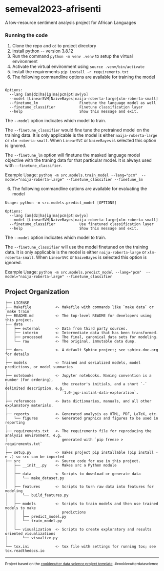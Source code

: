 # semeval2023-afrisenti
A low-resource sentiment analysis project for African Languages

### Running the code
1. Clone the repo and `cd` to project directory
2. Install python -- version 3.8.12
2. Run the command `python -m venv .venv` to setup the virtual environment
3. Activate the virtual environment using `source .venv/bin/activate` 
4. Install the requirements `pip install -r requirements.txt`
5. The following commandline options are available for training the model
```Usage: python -m src.models.train_model [OPTIONS]

Options:
  --lang [am|dz|ha|ig|ma|pcm|pt|sw|yo]
  --model [LinearSVM|NaiveBayes|naija-roberta-large|xlm-roberta-small]
  --finetune_lm                   Finetune the language model as well
  --finetune_classifier           Finetune classification layer
  --help                          Show this message and exit.
  ```
The `--model` option indicates which model to train.

The `--finetune_classifier` would fine tune the pretrained model on the training data. It is only applicable is the model is either `naija-roberta-large` or `xlm-roberta-small`. When `LinearSVC` or `NaiveBayes` is selected this option is ignored.

The `--finetune_lm` option will finetune the masked language model objective with the traning data for that particular model. It is always used with `--finetune_classifier`.

Example Usage: `python -m src.models.train_model --lang="pcm"  --model="naija-roberta-large" --finetune_classifier --finetune_lm`

  6. The following commandline options are available for evaluating the model

```
Usage: python -m src.models.predict_model [OPTIONS]

Options:
  --lang [am|dz|ha|ig|ma|pcm|pt|sw|yo]
  --model [LinearSVM|NaiveBayes|naija-roberta-large|xlm-roberta-small]
  --finetune_classifier           Use finetuned classification layer
  --help                          Show this message and exit.
```

The `--model` option indicates which model to train.

The `--finetune_classifier` will use the model finetuned on the training data. It is only applicable is the model is either `naija-roberta-large` or `xlm-roberta-small`. When `LinearSVC` or `NaiveBayes` is selected this option is ignored.

Example Usage: `python -m src.models.predict_model --lang="pcm"  --model="naija-roberta-large" --finetune_classifier`

Project Organization
------------

    ├── LICENSE
    ├── Makefile           <- Makefile with commands like `make data` or `make train`
    ├── README.md          <- The top-level README for developers using this project.
    ├── data
    │   ├── external       <- Data from third party sources.
    │   ├── interim        <- Intermediate data that has been transformed.
    │   ├── processed      <- The final, canonical data sets for modeling.
    │   └── raw            <- The original, immutable data dump.
    │
    ├── docs               <- A default Sphinx project; see sphinx-doc.org for details
    │
    ├── models             <- Trained and serialized models, model predictions, or model summaries
    │
    ├── notebooks          <- Jupyter notebooks. Naming convention is a number (for ordering),
    │                         the creator's initials, and a short `-` delimited description, e.g.
    │                         `1.0-jqp-initial-data-exploration`.
    │
    ├── references         <- Data dictionaries, manuals, and all other explanatory materials.
    │
    ├── reports            <- Generated analysis as HTML, PDF, LaTeX, etc.
    │   └── figures        <- Generated graphics and figures to be used in reporting
    │
    ├── requirements.txt   <- The requirements file for reproducing the analysis environment, e.g.
    │                         generated with `pip freeze > requirements.txt`
    │
    ├── setup.py           <- makes project pip installable (pip install -e .) so src can be imported
    ├── src                <- Source code for use in this project.
    │   ├── __init__.py    <- Makes src a Python module
    │   │
    │   ├── data           <- Scripts to download or generate data
    │   │   └── make_dataset.py
    │   │
    │   ├── features       <- Scripts to turn raw data into features for modeling
    │   │   └── build_features.py
    │   │
    │   ├── models         <- Scripts to train models and then use trained models to make
    │   │   │                 predictions
    │   │   ├── predict_model.py
    │   │   └── train_model.py
    │   │
    │   └── visualization  <- Scripts to create exploratory and results oriented visualizations
    │       └── visualize.py
    │
    └── tox.ini            <- tox file with settings for running tox; see tox.readthedocs.io


--------

<p><small>Project based on the <a target="_blank" href="https://drivendata.github.io/cookiecutter-data-science/">cookiecutter data science project template</a>. #cookiecutterdatascience</small></p>
